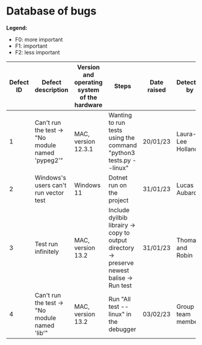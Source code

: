 # Database of bugs
**Legend:**
- F0: more important
- F1: important
- F2: less important

| Defect ID 	| Defect description                               	| Version and operating system of the hardware 	| Steps                                                                                      	| Date raised 	| Detected by          	| Status          	| Fixed by           	| Date closed 	| Severity 	| Priority 	|
|-----------	|--------------------------------------------------	|----------------------------------------------	|--------------------------------------------------------------------------------------------	|-------------	|----------------------	|-----------------	|--------------------	|-------------	|----------	|----------	|
| 1         	| Can't run the test -> "No module named 'pypeg2'" 	| MAC, version 12.3.1                          	| Wanting to run tests using the command "python3 tests.py --linux"                          	| 20/01/23    	| Laura-Lee Hollande   	| Fix             	| Laura-Lee Hollande 	| 20/01/23    	| High     	| F0       	|
| 2         	| Windows's users can't run vector test            	| Windows 11                                   	| Dotnet run on the project                                                                  	| 31/01/23    	| Lucas Aubard         	| Not fix         	|                    	|             	| High     	| F1       	|
| 3         	| Test run infinitely                              	| MAC, version 13.2                            	| Include dyilbib librairy -> copy to output directory -> preserve newest balise -> Run test 	| 31/01/23    	| Thomas and Robin     	| Fix             	| Thomas and Robin   	| 31/01/23    	| Medium   	| F2       	|
| 4         	| Can't run the test -> "No module named 'lib'"    	| MAC, version 13.2                            	| Run "All test --linux" in the debugger                                                     	| 03/02/23    	| Group 3 team members 	| 24/29 tests run 	|                    	|             	| High     	| F0       	|